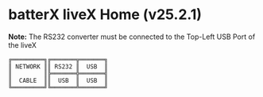 # batterX liveX Home (v25.2.1)

**Note:** The RS232 converter must be connected to the Top-Left USB Port of the liveX
```
╔═════════╗╔═══════╦═══════╗
║ NETWORK ║║ RS232 ║  USB  ║
║         ║╠═══════╬═══════╣
║  CABLE  ║║  USB  ║  USB  ║
╚═════════╝╚═══════╩═══════╝
```
